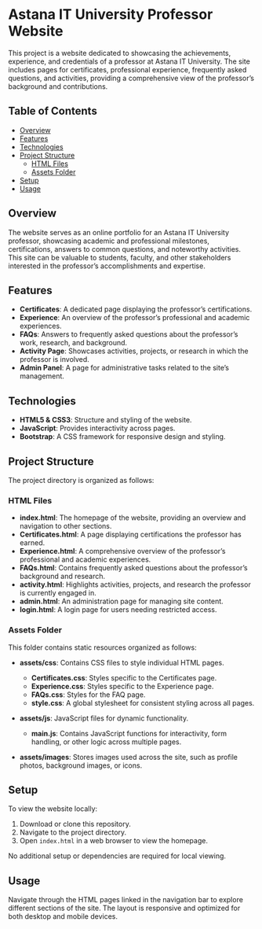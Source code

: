 
# Astana IT University Professor Website

This project is a website dedicated to showcasing the achievements, experience, and credentials of a professor at Astana IT University. The site includes pages for certificates, professional experience, frequently asked questions, and activities, providing a comprehensive view of the professor’s background and contributions.

## Table of Contents

- [Overview](#overview)
- [Features](#features)
- [Technologies](#technologies)
- [Project Structure](#project-structure)
  - [HTML Files](#html-files)
  - [Assets Folder](#assets-folder)
- [Setup](#setup)
- [Usage](#usage)

## Overview

The website serves as an online portfolio for an Astana IT University professor, showcasing academic and professional milestones, certifications, answers to common questions, and noteworthy activities. This site can be valuable to students, faculty, and other stakeholders interested in the professor’s accomplishments and expertise.

## Features

- **Certificates**: A dedicated page displaying the professor’s certifications.
- **Experience**: An overview of the professor’s professional and academic experiences.
- **FAQs**: Answers to frequently asked questions about the professor’s work, research, and background.
- **Activity Page**: Showcases activities, projects, or research in which the professor is involved.
- **Admin Panel**: A page for administrative tasks related to the site’s management.

## Technologies

- **HTML5 & CSS3**: Structure and styling of the website.
- **JavaScript**: Provides interactivity across pages.
- **Bootstrap**: A CSS framework for responsive design and styling.

## Project Structure

The project directory is organized as follows:

### HTML Files

- **index.html**: The homepage of the website, providing an overview and navigation to other sections.
- **Certificates.html**: A page displaying certifications the professor has earned.
- **Experience.html**: A comprehensive overview of the professor’s professional and academic experiences.
- **FAQs.html**: Contains frequently asked questions about the professor’s background and research.
- **activity.html**: Highlights activities, projects, and research the professor is currently engaged in.
- **admin.html**: An administration page for managing site content.
- **login.html**: A login page for users needing restricted access.

### Assets Folder

This folder contains static resources organized as follows:

- **assets/css**: Contains CSS files to style individual HTML pages.
  - **Certificates.css**: Styles specific to the Certificates page.
  - **Experience.css**: Styles specific to the Experience page.
  - **FAQs.css**: Styles for the FAQ page.
  - **style.css**: A global stylesheet for consistent styling across all pages.

- **assets/js**: JavaScript files for dynamic functionality.
  - **main.js**: Contains JavaScript functions for interactivity, form handling, or other logic across multiple pages.

- **assets/images**: Stores images used across the site, such as profile photos, background images, or icons.

## Setup

To view the website locally:

1. Download or clone this repository.
2. Navigate to the project directory.
3. Open `index.html` in a web browser to view the homepage.

No additional setup or dependencies are required for local viewing.

## Usage

Navigate through the HTML pages linked in the navigation bar to explore different sections of the site. The layout is responsive and optimized for both desktop and mobile devices.
